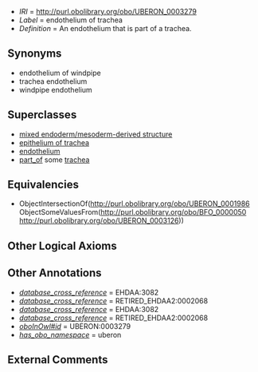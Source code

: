  * *IRI* = http://purl.obolibrary.org/obo/UBERON_0003279
 * *Label* = endothelium of trachea
 * *Definition* = An endothelium that is part of a trachea.

## Synonyms

 * endothelium of windpipe
 * trachea endothelium
 * windpipe endothelium

## Superclasses

 * [mixed endoderm/mesoderm-derived structure](../../UBERON/77/UBERON_0000077.md)
 * [epithelium of trachea](../../UBERON/01/UBERON_0001901.md)
 * [endothelium](../../UBERON/86/UBERON_0001986.md)
 * [part_of](../../BFO/50/BFO_0000050.md) some [trachea](../../UBERON/26/UBERON_0003126.md)

## Equivalencies

 * ObjectIntersectionOf(<http://purl.obolibrary.org/obo/UBERON_0001986> ObjectSomeValuesFrom(<http://purl.obolibrary.org/obo/BFO_0000050> <http://purl.obolibrary.org/obo/UBERON_0003126>))

## Other Logical Axioms


## Other Annotations

 * *[database_cross_reference](../../ef/oboInOwl#hasDbXref.md)* = EHDAA:3082
 * *[database_cross_reference](../../ef/oboInOwl#hasDbXref.md)* = RETIRED_EHDAA2:0002068
 * *[database_cross_reference](../../ef/oboInOwl#hasDbXref.md)* = EHDAA:3082
 * *[database_cross_reference](../../ef/oboInOwl#hasDbXref.md)* = RETIRED_EHDAA2:0002068
 * *[oboInOwl#id](../../id/oboInOwl#id.md)* = UBERON:0003279
 * *[has_obo_namespace](../../ce/oboInOwl#hasOBONamespace.md)* = uberon

## External Comments


